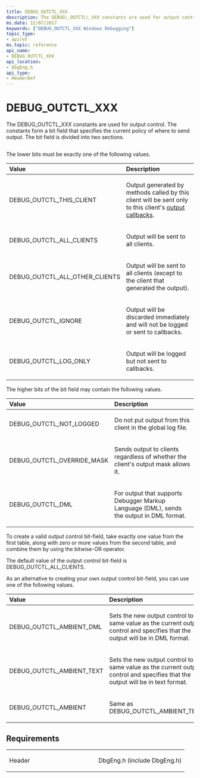 ```yaml
---
title: DEBUG_OUTCTL_XXX
description: The DEBUG\_OUTCTL\_XXX constants are used for output control. The constants form a bit field that specifies the current policy of where to send output. The bit field is divided into two sections.
ms.date: 12/07/2017
keywords: ["DEBUG_OUTCTL_XXX Windows Debugging"]
topic_type:
- apiref
ms.topic: reference
api_name:
- DEBUG_OUTCTL_XXX
api_location:
- DbgEng.h
api_type:
- HeaderDef
---
```


# DEBUG\_OUTCTL\_XXX


The DEBUG\_OUTCTL\_*XXX* constants are used for output control. The constants form a bit field that specifies the current policy of where to send output. The bit field is divided into two sections.

## <span id="ddk_debug_outctl_xxx_dbx"></span><span id="DDK_DEBUG_OUTCTL_XXX_DBX"></span>


The lower bits must be exactly one of the following values.

<table>
<colgroup>
<col width="50%" />
<col width="50%" />
</colgroup>
<thead>
<tr class="header">
<th align="left">Value</th>
<th align="left">Description</th>
</tr>
</thead>
<tbody>
<tr class="odd">
<td align="left"><p>DEBUG_OUTCTL_THIS_CLIENT</p></td>
<td align="left"><p>Output generated by methods called by this client will be sent only to this client's <a href="/windows-hardware/drivers/debugger/using-input-and-output#output-callbacks" data-raw-source="[output callbacks](./using-input-and-output.md#output-callbacks)">output callbacks</a>.</p></td>
</tr>
<tr class="even">
<td align="left"><p>DEBUG_OUTCTL_ALL_CLIENTS</p></td>
<td align="left"><p>Output will be sent to all clients.</p></td>
</tr>
<tr class="odd">
<td align="left"><p>DEBUG_OUTCTL_ALL_OTHER_CLIENTS</p></td>
<td align="left"><p>Output will be sent to all clients (except to the client that generated the output).</p></td>
</tr>
<tr class="even">
<td align="left"><p>DEBUG_OUTCTL_IGNORE</p></td>
<td align="left"><p>Output will be discarded immediately and will not be logged or sent to callbacks.</p></td>
</tr>
<tr class="odd">
<td align="left"><p>DEBUG_OUTCTL_LOG_ONLY</p></td>
<td align="left"><p>Output will be logged but not sent to callbacks.</p></td>
</tr>
</tbody>
</table>

 

The higher bits of the bit field may contain the following values.

<table>
<colgroup>
<col width="50%" />
<col width="50%" />
</colgroup>
<thead>
<tr class="header">
<th align="left">Value</th>
<th align="left">Description</th>
</tr>
</thead>
<tbody>
<tr class="odd">
<td align="left"><p>DEBUG_OUTCTL_NOT_LOGGED</p></td>
<td align="left"><p>Do not put output from this client in the global log file.</p></td>
</tr>
<tr class="even">
<td align="left"><p>DEBUG_OUTCTL_OVERRIDE_MASK</p></td>
<td align="left"><p>Sends output to clients regardless of whether the client's output mask allows it.</p></td>
</tr>
<tr class="odd">
<td align="left"><p>DEBUG_OUTCTL_DML</p></td>
<td align="left"><p>For output that supports Debugger Markup Language (DML), sends the output in DML format.</p></td>
</tr>
</tbody>
</table>

 

To create a valid output control bit-field, take exactly one value from the first table, along with zero or more values from the second table, and combine them by using the bitwise-OR operator.

The default value of the output control bit-field is DEBUG\_OUTCTL\_ALL\_CLIENTS.

As an alternative to creating your own output control bit-field, you can use one of the following values.

<table>
<colgroup>
<col width="50%" />
<col width="50%" />
</colgroup>
<thead>
<tr class="header">
<th align="left">Value</th>
<th align="left">Description</th>
</tr>
</thead>
<tbody>
<tr class="odd">
<td align="left"><p>DEBUG_OUTCTL_AMBIENT_DML</p></td>
<td align="left"><p>Sets the new output control to the same value as the current output control and specifies that the output will be in DML format.</p></td>
</tr>
<tr class="even">
<td align="left"><p>DEBUG_OUTCTL_AMBIENT_TEXT</p></td>
<td align="left"><p>Sets the new output control to the same value as the current output control and specifies that the output will be in text format.</p></td>
</tr>
<tr class="odd">
<td align="left"><p>DEBUG_OUTCTL_AMBIENT</p></td>
<td align="left"><p>Same as DEBUG_OUTCTL_AMBIENT_TEXT.</p></td>
</tr>
</tbody>
</table>

 

## Requirements

<table>
<colgroup>
<col width="50%" />
<col width="50%" />
</colgroup>
<tbody>
<tr class="odd">
<td align="left"><p>Header</p></td>
<td align="left">DbgEng.h (include DbgEng.h)</td>
</tr>
</tbody>
</table>

